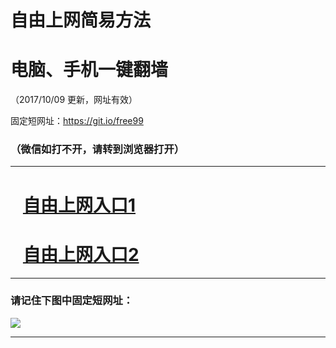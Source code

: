 ﻿# 自由上网简易方法

# 电脑、手机一键翻墙

（2017/10/09 更新，网址有效）

固定短网址：https://git.io/free99

### （微信如打不开，请转到浏览器打开）


***





# &nbsp;&nbsp; <a href="http://ft2940515463.fwq-tz-1001.info/fwqtz01.html?t=100900111268 " target="_blank">自由上网入口1</a>
# &nbsp;&nbsp; <a href="http://ft2838818236.fwq-tz-1002.info/fwqtz02.html?t=100900117735 " target="_blank">自由上网入口2</a>
***

### 请记住下图中固定短网址：

<img src="https://s3-us-west-2.amazonaws.com/fwq-1001/yjfq-20170905okok.png" /> 


***

